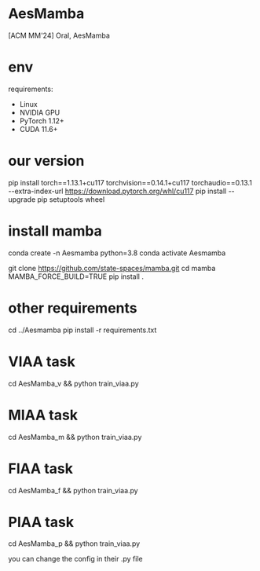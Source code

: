 # AesMamba
[ACM MM'24] Oral, AesMamba


# env
requirements:
- Linux
- NVIDIA GPU
- PyTorch 1.12+
- CUDA 11.6+
# our version
pip install torch==1.13.1+cu117 torchvision==0.14.1+cu117 torchaudio==0.13.1 --extra-index-url https://download.pytorch.org/whl/cu117
pip install --upgrade pip setuptools wheel


# install mamba
conda create -n Aesmamba python=3.8
conda activate Aesmamba


git clone https://github.com/state-spaces/mamba.git
cd mamba
MAMBA_FORCE_BUILD=TRUE pip install .

# other requirements
cd ../Aesmamba
pip install -r requirements.txt


# VIAA task
cd AesMamba_v && python train_viaa.py
# MIAA task
cd AesMamba_m && python train_viaa.py
# FIAA task
cd AesMamba_f && python train_viaa.py
# PIAA task
cd AesMamba_p && python train_viaa.py


you can change the config in their .py file 